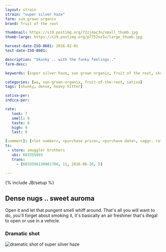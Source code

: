 ```yaml
---
layout: strain
strain: "super silver haze"
farm: sun grown organix
brand: fruit of the root

thumbnail: https://s19.postimg.org/72zj4ac3n/small_thumb.jpg
thumb-large: https://s19.postimg.org/p7752nz5v/large_thumb.jpg

harvest-date-ISO-8601: 2016-02-01
test-date-ISO-8601: 

description: "Skunky .. with the funky feelings.."
farm-desc: 

keywords: [super silver haze, sun grown organix, fruit of the root, skunky, dense, heavy hitter, sativa]

categories: [wa, sun-grown-organix, fruit-of-the-root, sativa]
tags: [skunky, dense, heavy hitter]

sativa-per: 
indica-per: 

rate:
   look: 7
   smell: 9
   taste: 6
   high: 9
   last: 8

[comment]: [<lot number>, <purchase price>, <purchase date>, <aggr. rating (of 5)>]
ts: 
 - store: smuggler brothers
   ubi: 603355893
   trans: 
     - [6033596130001700, 11, 2016-06-26, 5]
            
---
```

{% include JB/setup %}

## Dense nugs .. sweet auroma

Open it and let that pungent smell whiff around.
That's all you will want to do, you'll forget about smoking it, 
it's basically an air freshiner that's illegal to open or use in a vehicle.

### Dramatic shot

![dramatic shot of super silver haze](https://s19.postimg.org/556nbinr7/super_silver_haze_1_gram.jpg)